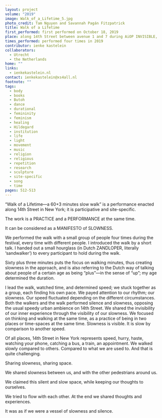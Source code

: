 ```yaml
---
layout: project
volume: "2019"
image: Walk_of_a_Lifetime_5.jpg
photo_credit: Tam Nguyen and Savannah Pagán Fitzpatrick
title: Walk of a Lifetime
first_performed: first performed on October 18, 2019
place: along 14th Street between avenue 1 and 7 during AiOP INVISIBLE, New York, NY
times_performed: performed four times in 2019
contributor: ienke kastelein
collaborators:
  - Utrecht
  - the Netherlands
home: ""
links:
  - ienkekastelein.nl
contact: ienkekastelein@xs4all.nl
footnote: ""
tags:
  - body
  - books
  - Butoh
  - dance
  - durational
  - femininity
  - feminism
  - healing
  - Hildegard
  - institution
  - life
  - light
  - movement
  - music
  - religion
  - religious
  - repetition
  - research
  - sculpture
  - site-specific
  - song
  - time
pages: 512-513
---
```


“Walk of a Lifetime—a 60+3 minutes slow walk” is a performance enacted along 14th Street in New York; it is participative and site-specific.

The work is a PRACTICE and a PERFORMANCE at the same time.

It can be considered as a MANIFESTO of SLOWNESS.

We performed the walk with a small group of people four times during the festival, every time with different people. I introduced the walk by a short talk. I handed out a small hourglass (in Dutch ZANDLOPER, literally ‘sandwalker’) to every participant to hold during the walk.

Sixty plus three minutes puts the focus on walking minutes, thus creating slowness in the approach, and is also referring to the Dutch way of talking about people of a certain age as being “plus”—in the sense of “up”; my age determined the duration.

I lead the walk, watched time, and determined speed; we stuck together as a group, each finding his own pace. We payed attention to our rhythm; our slowness. Our speed fluctuated depending on the different circumstances. Both the walkers and the walk performed silence and slowness, opposing the usual speedy urban ambience on 14th Street. We shared the invisibility of our inner experience through the visibility of our slowness. We focused on thinking and walking at the same time, as a practice of being in two places or time-spaces at the same time. Slowness is visible. It is slow by comparison to another speed.

Of all places, 14th Street in New York represents speed, hurry, haste, watching your phone, catching a bus, a train, an appointment. We walked slowly compared to others. Compared to what we are used to. And that is quite challenging.

Sharing slowness, sharing space.

We shared slowness between us, and with the other pedestrians around us.

We claimed this silent and slow space, while keeping our thoughts to ourselves.

We tried to flow with each other. At the end we shared thoughts and experiences.

It was as if we were a vessel of slowness and silence.
